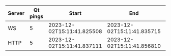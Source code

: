 |Server | Qt pings | Start                      | End                        | Duration      |
|------ | -------- | -------------------------- | -------------------------- | --------------|
|WS     | 5        | 2023-12-02T15:11:41.825508 | 2023-12-02T15:11:41.835715 | 0:00:00.010207|
|HTTP   | 5        | 2023-12-02T15:11:41.837111 | 2023-12-02T15:11:41.856810 | 0:00:00.019699|